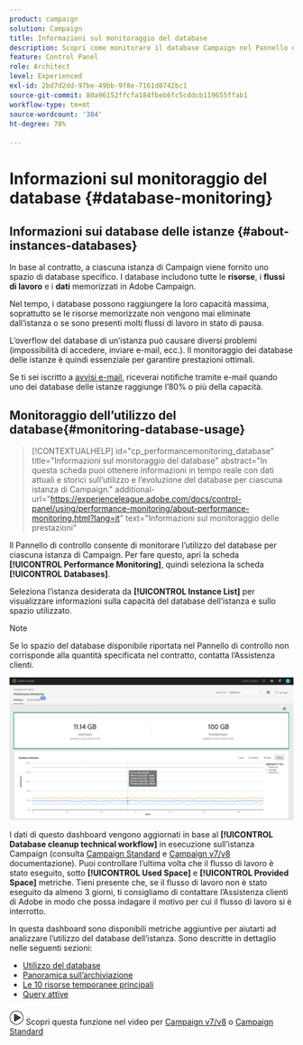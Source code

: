 ```yaml
---
product: campaign
solution: Campaign
title: Informazioni sul monitoraggio del database
description: Scopri come monitorare il database Campaign nel Pannello di controllo
feature: Control Panel
role: Architect
level: Experienced
exl-id: 2bd7d2dd-97be-49bb-9f8e-7161d0742bc1
source-git-commit: 80a96152ffcfa184fbeb6fc5cddcb119655ffab1
workflow-type: tm+mt
source-wordcount: '384'
ht-degree: 78%

---
```


# Informazioni sul monitoraggio del database {#database-monitoring}

## Informazioni sui database delle istanze {#about-instances-databases}

In base al contratto, a ciascuna istanza di Campaign viene fornito uno spazio di database specifico. I database includono tutte le **risorse**, i **flussi di lavoro** e i **dati** memorizzati in Adobe Campaign.

Nel tempo, i database possono raggiungere la loro capacità massima, soprattutto se le risorse memorizzate non vengono mai eliminate dall’istanza o se sono presenti molti flussi di lavoro in stato di pausa.

L’overflow del database di un’istanza può causare diversi problemi (impossibilità di accedere, inviare e-mail, ecc.). Il monitoraggio dei database delle istanze è quindi essenziale per garantire prestazioni ottimali.

Se ti sei iscritto a [avvisi e-mail](../../performance-monitoring/using/email-alerting.md), riceverai notifiche tramite e-mail quando uno dei database delle istanze raggiunge l’80% o più della capacità.

## Monitoraggio dell’utilizzo del database{#monitoring-database-usage}

>[!CONTEXTUALHELP]
>id="cp_performancemonitoring_database"
>title="Informazioni sul monitoraggio del database"
>abstract="In questa scheda puoi ottenere informazioni in tempo reale con dati attuali e storici sull’utilizzo e l’evoluzione del database per ciascuna istanza di Campaign."
>additional-url="https://experienceleague.adobe.com/docs/control-panel/using/performance-monitoring/about-performance-monitoring.html?lang=it" text="Informazioni sul monitoraggio delle prestazioni"

Il Pannello di controllo consente di monitorare l’utilizzo del database per ciascuna istanza di Campaign. Per fare questo, apri la scheda **[!UICONTROL Performance Monitoring]**, quindi seleziona la scheda **[!UICONTROL Databases]**.

Seleziona l’istanza desiderata da **[!UICONTROL Instance List]** per visualizzare informazioni sulla capacità del database dell’istanza e sullo spazio utilizzato.

>[!NOTE]
>
>Se lo spazio del database disponibile riportata nel Pannello di controllo non corrisponde alla quantità specificata nel contratto, contatta l’Assistenza clienti.

![](assets/databases_dashboard.png)

I dati di questo dashboard vengono aggiornati in base al **[!UICONTROL Database cleanup technical workflow]** in esecuzione sull’istanza Campaign (consulta [Campaign Standard](https://experienceleague.adobe.com/docs/campaign-standard/using/administrating/application-settings/technical-workflows.html?lang=it#list-of-technical-workflows) e [Campaign v7/v8](https://experienceleague.adobe.com/docs/campaign-classic/using/monitoring-campaign-classic/data-processing/database-cleanup-workflow.html?lang=it) documentazione). Puoi controllare l’ultima volta che il flusso di lavoro è stato eseguito, sotto **[!UICONTROL Used Space]** e **[!UICONTROL Provided Space]** metriche. Tieni presente che, se il flusso di lavoro non è stato eseguito da almeno 3 giorni, ti consigliamo di contattare l’Assistenza clienti di Adobe in modo che possa indagare il motivo per cui il flusso di lavoro si è interrotto.

In questa dashboard sono disponibili metriche aggiuntive per aiutarti ad analizzare l’utilizzo del database dell’istanza. Sono descritte in dettaglio nelle seguenti sezioni:

* [Utilizzo del database](../../performance-monitoring/using/database-utilization.md)
* [Panoramica sull’archiviazione](../../performance-monitoring/using/database-storage-overview.md)
* [Le 10 risorse temporanee principali](../../performance-monitoring/using/database-top-ten-resources.md)
* [Query attive](../../performance-monitoring/using/database-active-queries.md)

![](assets/do-not-localize/how-to-video.png) Scopri questa funzione nel video per [Campaign v7/v8](https://experienceleague.adobe.com/docs/campaign-classic-learn/control-panel/performance-monitoring/monitoring-databases.html?lang=it#performance-monitoring) o [Campaign Standard](https://experienceleague.adobe.com/docs/campaign-standard-learn/control-panel/performance-monitoring/monitoring-databases.html?lang=it#performance-monitoring)
